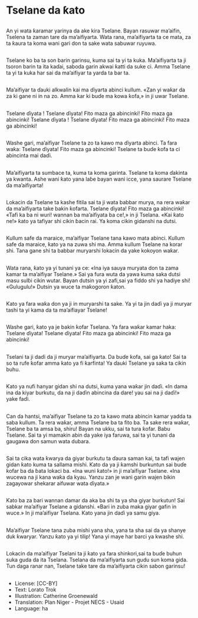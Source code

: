 # Tselane da ƙato

##
An yi wata ƙaramar yarinya da ake
kira Tselane. Bayan rasuwar
ma’aifin, Tselena ta zaman tare da
ma’aifiyarta.
Wata rana, ma’aifiyarta ta ce mata,
za ta ƙaura ta koma wani gari don
ta sake wata sabuwar ruyuwa.

##
Tselane ko ba ta son barin garinsu,
kuma sai ta yi ta kuka.
Ma’aifiyarta ta ji tsoron barin ta ita
kaɗai, saboda garin akwai ƙatti da
suke ci.
Amma Tselane ta yi ta kuka har sai
da ma’aifiyar ta yarda ta bar ta.

##
Ma’aifiyar ta ɗauki alkwalin kai ma
ɗiyarta abinci kullum.
«Zan yi waƙar da za ki gane ni in na
zo. Amma kar ki buɗe ma kowa
ƙofa,» in ji uwar Tselane.

##
Tselane ɗiyata !
Tselane ɗiyata!
Fito maza ga abincinki!
Fito maza ga abincinki!
Tselane ɗiyata !
Tselane ɗiyata!
Fito maza ga abincinki!
Fito maza ga abincinki!

##
Washe gari, ma’aifiyar Tselane ta zo
ta kawo ma ɗiyarta abinci.
Ta fara waƙa:
Tselane ɗiyata!
Fito maza ga abincinki!
Tselane ta buɗe ƙofa ta ci abincinta
mai daɗi.

##
Ma’aifiyarta ta sumbace ta, kuma ta
koma garinta.
Tselane ta koma ɗakinta ya kwanta.
Ashe wani ƙato yana laɓe bayan
wani icce, yana saurare Tselane da
ma’aifiyarta!

##
Lokacin da Tselane ta kashe fitila sai
ta ji wata babbar murya, na rera
waƙar da ma’aifiyarta take bakin
ƙofarta.
Tselane ɗiyata!
Fito maza ga abincinki!
«Tafi ka ba ni wuri! wannan ba
ma’aifiyata ba ce!,» in ji Tselana.
«Kai ƙato ne!» ƙato ya tafiyar shi
cikin ɓacin rai.
Ya koma cikin gidanshi na dutsi.

##
Kullum safe da maraice, ma’aifiyar
Tselane tana kawo mata abinci.
Kullum safe da maraice, ƙato ya na
zuwa shi ma. Amma kullum Tselane
na korar shi.
Tana gane shi ta babbar muryarshi
lokacin da yake kokoyon waƙar.

##
Wata rana, ƙato ya yi tunani ya ce:
«Ina iya sauya muryata don ta
zama kamar ta ma’aifiyar Tselane.»
Sai ya fura wuta da yawa kuma
saka dutsi masu sulɓi cikin wutar.
Bayan dutsin ya yi zafi,sai ya fiddo
shi ya hadiye shi! «Gulugulu!»
Dutsin ya wuce ta maƙogoron
ƙaton.

##
Ƙato ya fara waƙa don ya ji in
muryarshi ta sake.
Ya yi ta jin daɗi ya ji muryar tashi ta
yi kama da ta ma’aifiayar Tselane!

##
Washe gari, ƙato ya je bakin ƙofar Tselana. Ya fara waƙar kamar
haka:
Tselane ɗiyata!
Tselane ɗiyata!
Fito maza ga abincinki!
Fito maza ga abincinki!

##
Tselani ta ji daɗi da ji muryar
ma’aifiyarta.
Da buɗe ƙofa, sai ga ƙato!
Sai ta so ta rufe ƙofar amma ƙato
ya fi ƙarfinta!
Ya ɗauki Tselane ya saka ta cikin
buhu.

##
Ƙato ya nufi hanyar gidan shi na
dutsi, kuma yana waƙar jin daɗi.
«In dama ina da kiyar burkutu, da
na ji daɗin abincina da dare! yau sai
na ji daɗi!» yake faɗi.

##
Can da hantsi, ma’aifiyar Tselane ta
zo ta kawo mata abincin kamar
yadda ta saba kullum.
Ta rera waƙar, amma Tselane ba ta
fito ba. Ta sake rera waƙar, Tselane
ba ta amsa ba, shiru!
Bayan na ukku, sai ta tura ƙofar.
Babu Tselane. Sai ta yi mamakin
abin da yake iya faruwa, sai ta yi
tunani da gaugawa don samun wata
dubara.

##
Sai ta cika wata ƙwarya da giyar
burkutu ta ɗaura saman kai, ta tafi
wajen gidan ƙato kuma ta sallama
mishi.
Ƙato da ya ji ƙamshi burkuntun sai
buɗe ƙofar ba da ɓata lokaci ba.
«Ina wuni ƙato!» in ji ma’aifiyar
Tselane.
«Ina wucewa na ji kana waƙa da
kyau. Yanzu zan je wani garin wajen
bikin zagayowar shekarar aifuwar
wata ɗiyata.»

##
Ƙato ba za bari wannan damar da aka ba shi ta ya
sha giyar burkutun!
Sai sabkar ma’aifiyar Tselane a gidanshi. «Bari in
zuba maka giyar gafin in wuce.» In ji ma’aifiyar
Tselana.
Ƙato yana jin daɗi ya samu giya.

##
Ma’aifiyar Tselane tana zuba mishi
yana sha, yana ta sha sai da ya
shanye duk ƙwaryar.
Yanzu ƙato ya yi tilip! Yana yi maye
har barci ya kwashe shi.

##
Lokacin da ma’aifiyar Tselani ta ji
ƙato ya fara shinkori,sai ta buɗe
buhun suka guda da ita Tselana.
Tselana da ma’aifiyarta sun gudu
sun koma gida.
Tun daga ranar nan, Tselane take
tare da ma’aifiyarta cikin sabon
garinsu!

##
* License: [CC-BY]
* Text: Lorato Trok
* Illustration: Catherine Groenewald
* Translation: Plan Niger - Projet NECS - Usaid
* Language: ha
